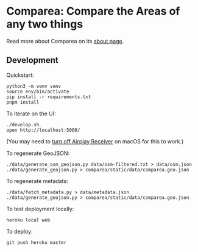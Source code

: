 # Comparea: Compare the Areas of any two things

Read more about Comparea on its [about page](https://comparea.org/about).

## Development

Quickstart:

    python3 -m venv venv
    source env/bin/activate
    pip install -r requirements.txt
    pnpm install

To iterate on the UI:

    ./develop.sh
    open http://localhost:5000/

(You may need to [turn off Airplay Receiver][airplay] on macOS for this to work.)

To regenerate GeoJSON:

    ./data/generate_osm_geojson.py data/osm-filtered.txt > data/osm.json
    ./data/generate_geojson.py > comparea/static/data/comparea.geo.json

To regenerate metadata:

    ./data/fetch_metadata.py > data/metadata.json
    ./data/generate_geojson.py > comparea/static/data/comparea.geo.json

To test deployment locally:

    heroku local web

To deploy:

    git push heroku master

[airplay]: https://developer.apple.com/forums/thread/682332
